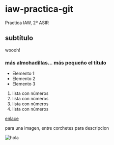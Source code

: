 # iaw-practica-git
Practica IAW, 2º ASIR


## subtítulo
woooh!

### más almohadillas... más pequeño el título

* Elemento 1
* Elemento 2
* Elemento 3

1. lista con números
1. lista con números
1. lista con números
1. lista con números

[enlace](https://www.google.es)

para una imagen, entre corchetes para descripcion


![hola](https://kanbanize.com/blog/wp-content/uploads/2014/11/GitHub.jpg)
